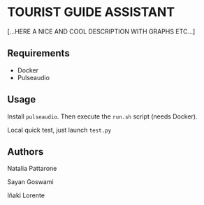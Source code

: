 # TOURIST GUIDE ASSISTANT







[...HERE A NICE AND COOL DESCRIPTION WITH GRAPHS ETC...]













## Requirements

- Docker
- Pulseaudio

## Usage

Install `pulseaudio`. Then execute the `run.sh` script (needs Docker).

Local quick test, just launch `test.py`



## Authors

Natalia Pattarone

Sayan Goswami

Iñaki Lorente